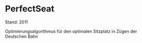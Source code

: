 PerfectSeat
===========

Stand: 2011

Optimierungsalgorithmus für den optimalen Sitzplatz in Zügen der Deutschen Bahn
